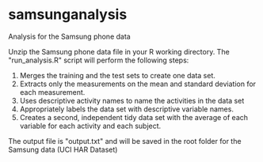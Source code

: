 # samsunganalysis
Analysis for the Samsung phone data

Unzip the Samsung phone data file in your R working directory.
The "run_analysis.R" script will perform the following steps:
1. Merges the training and the test sets to create one data set.
2. Extracts only the measurements on the mean and standard deviation for each measurement. 
3. Uses descriptive activity names to name the activities in the data set
4. Appropriately labels the data set with descriptive variable names. 
5. Creates a second, independent tidy data set with the average of each variable for each activity and each subject.

The output file is "output.txt" and will be saved in the root folder for the Samsung data (UCI HAR Dataset)
